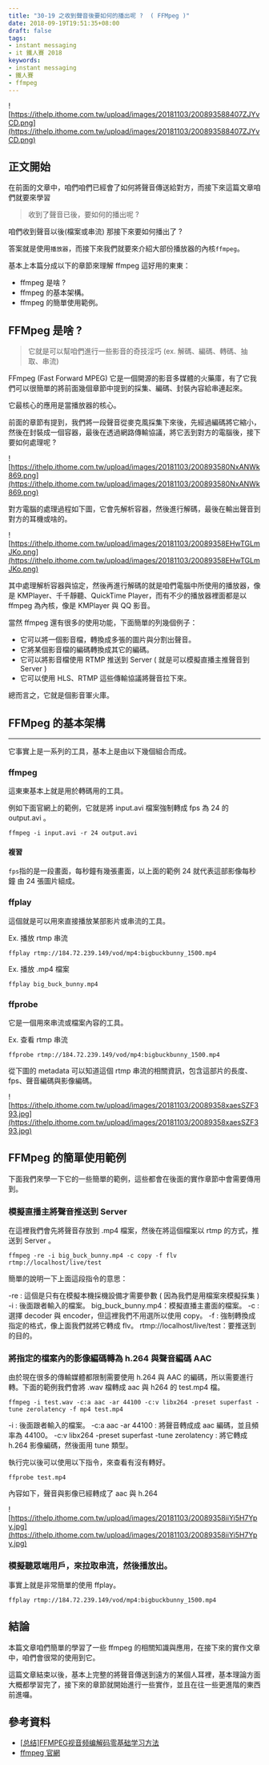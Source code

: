 ```yaml
---
title: "30-19 之收到聲音後要如何的播出呢 ?  ( FFMpeg )"
date: 2018-09-19T19:51:35+08:00
draft: false
tags: 
- instant messaging   
- it 鐵人賽 2018
keywords:
- instant messaging 
- 鐵人賽
- ffmpeg
---
```


![https://ithelp.ithome.com.tw/upload/images/20181103/200893588407ZJYvCD.png](https://ithelp.ithome.com.tw/upload/images/20181103/200893588407ZJYvCD.png)

## 正文開始

在前面的文章中，咱們咱們已經會了如何將聲音傳送給對方，而接下來這篇文章咱們就要來學習

> 收到了聲音已後，要如何的播出呢 ?

咱們收到聲音以後(檔案或串流) 那接下來要如何播出了 ? 

答案就是使用`播放器`，而接下來我們就要來介紹大部份播放器的內核`ffmpeg`。

基本上本篇分成以下的章節來理解 ffmpeg 這好用的東東：

* ffmpeg 是啥 ?
* ffmpeg 的基本架構。
* ffmpeg 的簡單使用範例。

## FFMpeg 是啥 ? 

> 它就是可以幫咱們進行一些影音的奇技淫巧 (ex. 解碼、編碼、轉碼、抽取、串流)

FFmpeg (Fast Forward MPEG) 它是一個開源的影音多媒體的火藥庫，有了它我們可以很簡單的將前面幾個章節中提到的採集、編碼、封裝內容給串連起來。

它最核心的應用是當播放器的核心。

前面的章節有提到，我們將一段聲音從麥克風採集下來後，先經過編碼將它縮小，然後在封裝成一個容器，最後在透過網路傳輸協議，將它丟到對方的電腦後，接下要如何處理呢 ? 

![https://ithelp.ithome.com.tw/upload/images/20181103/200893580NxANWk869.png](https://ithelp.ithome.com.tw/upload/images/20181103/200893580NxANWk869.png)

對方電腦的處理過程如下圖，它會先解析容器，然後進行解碼，最後在輸出聲音到對方的耳機或啥的。

![https://ithelp.ithome.com.tw/upload/images/20181103/20089358EHwTGLmJKo.png](https://ithelp.ithome.com.tw/upload/images/20181103/20089358EHwTGLmJKo.png)

其中處理解析容器與協定，然後再進行解碼的就是咱們電腦中所使用的播放器，像是 KMPlayer、千千靜聽、QuickTime Player，而有不少的播放器裡面都是以 ffmpeg 為內核，像是 KMPlayer 與 QQ 影音。

當然 ffmpeg 還有很多的使用功能，下面簡單的列幾個例子：

* 它可以將一個影音檔，轉換成多張的圖片與分割出聲音。
* 它將某個影音檔的編碼轉換成其它的編碼。
* 它可以將影音檔使用 RTMP 推送到 Server ( 就是可以模擬直播主推聲音到 Server )
* 它可以使用 HLS、RTMP 這些傳輸協議將聲音拉下來。

總而言之，它就是個影音軍火庫。

## FFMpeg 的基本架構
---

它事實上是一系列的工具，基本上是由以下幾個組合而成。

### ffmpeg
這東東基本上就是用於轉碼用的工具。

例如下面官網上的範例，它就是將 input.avi 檔案強制轉成 fps 為 24 的 output.avi 。

```
ffmpeg -i input.avi -r 24 output.avi
```

#### 複習
`fps`指的是一段畫面，每秒鐘有幾張畫面，以上面的範例 24 就代表這部影像每秒鐘
由 24 張圖片組成。

### ffplay
這個就是可以用來直接播放某部影片或串流的工具。

Ex. 播放 rtmp 串流 

```
ffplay rtmp://184.72.239.149/vod/mp4:bigbuckbunny_1500.mp4
```

Ex. 播放 .mp4 檔案

```
ffplay big_buck_bunny.mp4
```

### ffprobe
它是一個用來串流或檔案內容的工具。

Ex. 查看 rtmp 串流

```
ffprobe rtmp://184.72.239.149/vod/mp4:bigbuckbunny_1500.mp4
```

從下圖的 metadata 可以知道這個 rtmp 串流的相關資訊，包含這部片的長度、fps、聲音編碼與影像編碼。

![https://ithelp.ithome.com.tw/upload/images/20181103/20089358xaesSZF393.jpg](https://ithelp.ithome.com.tw/upload/images/20181103/20089358xaesSZF393.jpg)

## FFMpeg 的簡單使用範例

下面我們來學一下它的一些簡單的範例，這些都會在後面的實作章節中會需要傳用到。

### 模擬直播主將聲音推送到 Server
在這裡我們會先將聲音存放到 .mp4 檔案，然後在將這個檔案以 rtmp 的方式，推送到 Server 。

```
ffmpeg -re -i big_buck_bunny.mp4 -c copy -f flv rtmp://localhost/live/test
```

簡單的說明一下上面這段指令的意思：

-re : 這個是只有在模擬本機採機設備才需要參數 ( 因為我們是用檔案來模擬採集 )
-i : 後面跟者輸入的檔案。
big_buck_bunny.mp4：模擬直播主畫面的檔案。
-c : 選擇 decoder 與 encoder，但這裡我們不用選所以使用 copy。
-f : 強制轉換成指定的格式，像上面我們就將它轉成 flv。
rtmp://localhost/live/test：要推送到的目的。

### 將指定的檔案內的影像編碼轉為 h.264 與聲音編碼 AAC
由於現在很多的傳輸媒體都限制需要使用 h.264 與 AAC 的編碼，所以需要進行轉。下面的範例我們會將 .wav 檔轉成 aac 與 h264 的 test.mp4 檔。

```
ffmpeg -i test.wav -c:a aac -ar 44100 -c:v libx264 -preset superfast -tune zerolatency -f mp4 test.mp4
```
-i : 後面跟者輸入的檔案。
-c:a aac -ar 44100 : 將聲音轉成成 aac 編碼，並且頻率為 44100。
-c:v libx264 -preset superfast -tune zerolatency  : 將它轉成 h.264 影像編碼，然後面用 tune 類型。

執行完以後可以使用以下指令，來查看有沒有轉好。

```
ffprobe test.mp4
```

內容如下，聲音與影像已經轉成了 aac 與 h.264

![https://ithelp.ithome.com.tw/upload/images/20181103/20089358iiYi5H7Ypy.jpg](https://ithelp.ithome.com.tw/upload/images/20181103/20089358iiYi5H7Ypy.jpg)

### 模擬聽眾端用戶，來拉取串流，然後播放出。

事實上就是非常簡單的使用 ffplay。

```
ffplay rtmp://184.72.239.149/vod/mp4:bigbuckbunny_1500.mp4
```

## 結論

本篇文章咱們簡單的學習了一些 ffmpeg 的相關知識與應用，在接下來的實作文章中，咱們會很常的使用到它。

這篇文章結束以後，基本上完整的將聲音傳送到遠方的某個人耳裡，基本理論方面大概都學習完了，接下來的章節就開始進行一些實作，並且在往一些更進階的東西前進囉。

## 參考資料

* [[总结]FFMPEG视音频编解码零基础学习方法](https://blog.csdn.net/leixiaohua1020/article/details/15811977)
* [ ffmpeg 官網](https://ffmpeg.org/documentation.html)





